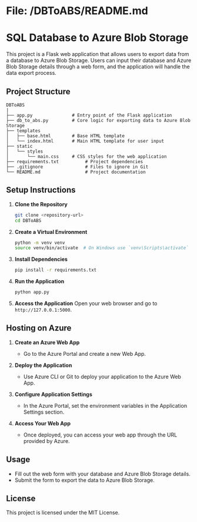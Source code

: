 # File: /DBToABS/README.md

# SQL Database to Azure Blob Storage

This project is a Flask web application that allows users to export data from a database to Azure Blob Storage. Users can input their database and Azure Blob Storage details through a web form, and the application will handle the data export process.

## Project Structure

```
DBToABS
|
├── app.py               # Entry point of the Flask application
├── db_to_abs.py         # Core logic for exporting data to Azure Blob Storage
├── templates
│   ├── base.html        # Base HTML template
│   └── index.html       # Main HTML template for user input
├── static
│   └── styles
│       └── main.css     # CSS styles for the web application
├── requirements.txt          # Project dependencies
├── .gitignore                # Files to ignore in Git
└── README.md                 # Project documentation
```

## Setup Instructions

1. **Clone the Repository**
   ```bash
   git clone <repository-url>
   cd DBToABS
   ```

2. **Create a Virtual Environment**
   ```bash
   python -m venv venv
   source venv/bin/activate  # On Windows use `venv\Scripts\activate`
   ```

3. **Install Dependencies**
   ```bash
   pip install -r requirements.txt
   ```

5. **Run the Application**
   ```bash
   python app.py
   ```

6. **Access the Application**
   Open your web browser and go to `http://127.0.0.1:5000`.

## Hosting on Azure

1. **Create an Azure Web App**
   - Go to the Azure Portal and create a new Web App.

2. **Deploy the Application**
   - Use Azure CLI or Git to deploy your application to the Azure Web App.

3. **Configure Application Settings**
   - In the Azure Portal, set the environment variables in the Application Settings section.

4. **Access Your Web App**
   - Once deployed, you can access your web app through the URL provided by Azure.

## Usage

- Fill out the web form with your database and Azure Blob Storage details.
- Submit the form to export the data to Azure Blob Storage.

## License

This project is licensed under the MIT License.